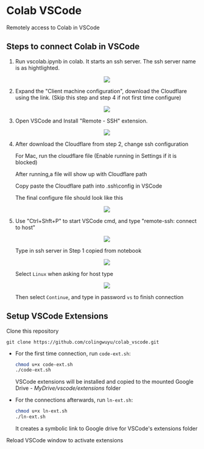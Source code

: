 # Colab VSCode
Remotely access to Colab in VSCode

## Steps to connect Colab in VSCode

1. Run vscolab.ipynb in colab. It starts an ssh server. The ssh server name is as hightlighted.

    <p style="text-align: center"><image src="resources/ssh-server.PNG"></p>
    
2. Expand the "Client machine configuration", download the Cloudflare using the link. 
   (Skip this step and step 4 if not first time configure)
    
    <p style="text-align: center"><image src="resources/client-machine-configuration.PNG"></p>

3. Open VSCode and Install "Remote - SSH" extension.

    <p style="text-align: center"><image src="resources/remote-ssh-ext.PNG"></p>
        
4. After download the Cloudflare from step 2, change ssh configuration
        
    For Mac, run the cloudflare file (Enable running in Settings if it is blocked)
        
    After running,a file will show up with Cloudflare path
    
    Copy paste the Cloudflare path into .ssh\config in VSCode
       
    The final configure file should look like this
        
    <p style="text-align: center"><image src="resources/mac-ssh-config.PNG"></p>

5. Use "Ctrl+Shft+P" to start VSCode cmd, and type "remote-ssh: connect to host"

    <p style="text-align: center"><image src="resources/VS-connect.PNG"></p>

    Type in ssh server in Step 1 copied from notebook

    <p style="text-align: center"><image src="resources/type-ssh-server.PNG"></p>

    Select `Linux` when asking for host type

    <p style="text-align: center"><image src="resources/VS-connect2.PNG"></p>

    Then select `Continue`, and type in password `vs` to finish connection

## Setup VSCode Extensions

Clone this repository 
    
`git clone https://github.com/colingwuyu/colab_vscode.git`


* For the first time connection, run `code-ext.sh`:

    ```bash
    chmod u+x code-ext.sh
    ./code-ext.sh
    ```

    VSCode extensions will be installed and copied to the mounted Google Drive - *MyDrive/vscode/extensions* folder

* For the connections afterwards, run `ln-ext.sh`:

    ```bash
    chmod u+x ln-ext.sh
    ./ln-ext.sh
    ```

    It creates a symbolic link to Google drive for VSCode's extensions folder 

Reload VSCode window to activate extensions
